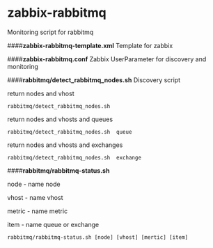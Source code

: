 zabbix-rabbitmq
===============

Monitoring script for rabbitmq

####**zabbix-rabbitmq-template.xml** 
Template for zabbix 

####**zabbix-rabbitmq.conf** 
Zabbix UserParameter for discovery and monitoring

####**rabbitmq/detect_rabbitmq_nodes.sh** 
Discovery script

return nodes and vhost
```
rabbitmq/detect_rabbitmq_nodes.sh  
```

return nodes and vhosts and queues
```
rabbitmq/detect_rabbitmq_nodes.sh  queue 
```

return nodes and vhosts and exchanges
```
rabbitmq/detect_rabbitmq_nodes.sh  exchange 
```

####**rabbitmq/rabbitmq-status.sh**


node - name node

vhost - name vhost

metric - name metric

item - name queue or exchange
```
rabbitmq/rabbitmq-status.sh [node] [vhost] [mertic] [item]
```
